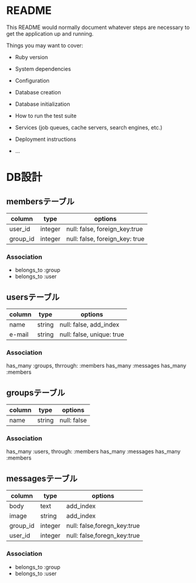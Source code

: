 # README

This README would normally document whatever steps are necessary to get the
application up and running.

Things you may want to cover:

* Ruby version

* System dependencies

* Configuration

* Database creation

* Database initialization

* How to run the test suite

* Services (job queues, cache servers, search engines, etc.)

* Deployment instructions

* ...

# DB設計


## membersテーブル

|column|type|options|
|------|----|-------|
|user_id|integer|null: false, foreign_key:true|
|group_id|integer|null: false, foreign_key: true|

### Association
- belongs_to :group
- belongs_to :user



## usersテーブル

|column|type|options|
|------|----|-------|
|name|string|null: false, add_index|
|e-mail|string|null: false, unique: true|

### Association
has_many :groups, thrrough: :members
has_many :messages
has_many :members

## groupsテーブル

|column|type|options|
|------|----|-------|
|name|string|null: false|

### Association
has_many :users, through: :members
has_many :messages
has_many :members


## messagesテーブル

|column|type|options|
|------|----|-------|
|body|text|add_index|
|image|string|add_index|
|group_id|integer|null: false,foregn_key:true|
|user_id|integer|null: false,foregn_key:true|

### Association
- belongs_to :group
- belongs_to :user

